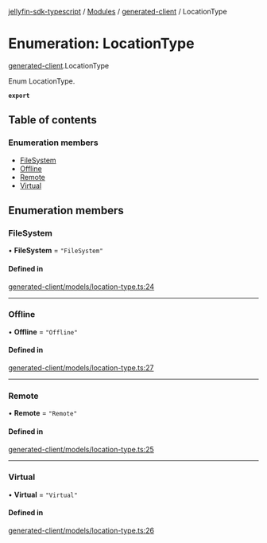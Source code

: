 [jellyfin-sdk-typescript](../README.md) / [Modules](../modules.md) / [generated-client](../modules/generated_client.md) / LocationType

# Enumeration: LocationType

[generated-client](../modules/generated_client.md).LocationType

Enum LocationType.

**`export`**

## Table of contents

### Enumeration members

- [FileSystem](generated_client.LocationType.md#filesystem)
- [Offline](generated_client.LocationType.md#offline)
- [Remote](generated_client.LocationType.md#remote)
- [Virtual](generated_client.LocationType.md#virtual)

## Enumeration members

### FileSystem

• **FileSystem** = `"FileSystem"`

#### Defined in

[generated-client/models/location-type.ts:24](https://github.com/thornbill/jellyfin-sdk-typescript/blob/c0c5b18/src/generated-client/models/location-type.ts#L24)

___

### Offline

• **Offline** = `"Offline"`

#### Defined in

[generated-client/models/location-type.ts:27](https://github.com/thornbill/jellyfin-sdk-typescript/blob/c0c5b18/src/generated-client/models/location-type.ts#L27)

___

### Remote

• **Remote** = `"Remote"`

#### Defined in

[generated-client/models/location-type.ts:25](https://github.com/thornbill/jellyfin-sdk-typescript/blob/c0c5b18/src/generated-client/models/location-type.ts#L25)

___

### Virtual

• **Virtual** = `"Virtual"`

#### Defined in

[generated-client/models/location-type.ts:26](https://github.com/thornbill/jellyfin-sdk-typescript/blob/c0c5b18/src/generated-client/models/location-type.ts#L26)
